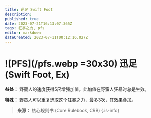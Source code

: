 ```yaml
---
title: 迅足 Swift Foot
description: 
published: true
date: 2023-07-21T16:13:07.365Z
tags: 狂暴之力, pfs
editor: markdown
dateCreated: 2023-07-11T00:12:16.027Z
---
```


# ![PFS](/pfs.webp =30x30) 迅足 (Swift Foot, Ex)

**益处：** 野蛮人的速度获得5尺增强加值。此加值在野蛮人狂暴时总是生效。

**特殊：** 野蛮人可以重复选取这个狂暴之力，最多3次，其效果叠加。

> **来源：** 核心规则书 (Core Rulebook, CRB)
{.is-info}
